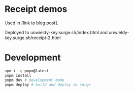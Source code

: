 # Receipt demos

Used in [link to blog post].

Deployed to unwieldy-key.surge.sh/index.html and unwieldy-key.surge.sh/receipt-2.html

# Development

```sh
npm i -g pnpm@latest
pnpm install
pnpm dev # development mode
pnpm deploy # build and deploy to surge
```
